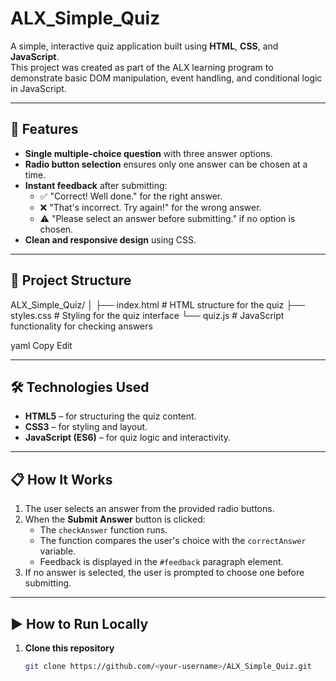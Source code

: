 # ALX_Simple_Quiz

A simple, interactive quiz application built using **HTML**, **CSS**, and **JavaScript**.  
This project was created as part of the ALX learning program to demonstrate basic DOM manipulation, event handling, and conditional logic in JavaScript.

---

## 🚀 Features

- **Single multiple-choice question** with three answer options.
- **Radio button selection** ensures only one answer can be chosen at a time.
- **Instant feedback** after submitting:
  - ✅ "Correct! Well done." for the right answer.
  - ❌ "That's incorrect. Try again!" for the wrong answer.
  - ⚠ "Please select an answer before submitting." if no option is chosen.
- **Clean and responsive design** using CSS.

---

## 📂 Project Structure

ALX_Simple_Quiz/
│
├── index.html # HTML structure for the quiz
├── styles.css # Styling for the quiz interface
└── quiz.js # JavaScript functionality for checking answers

yaml
Copy
Edit

---

## 🛠 Technologies Used

- **HTML5** – for structuring the quiz content.
- **CSS3** – for styling and layout.
- **JavaScript (ES6)** – for quiz logic and interactivity.

---

## 📋 How It Works

1. The user selects an answer from the provided radio buttons.
2. When the **Submit Answer** button is clicked:
   - The `checkAnswer` function runs.
   - The function compares the user's choice with the `correctAnswer` variable.
   - Feedback is displayed in the `#feedback` paragraph element.
3. If no answer is selected, the user is prompted to choose one before submitting.

---

## ▶️ How to Run Locally

1. **Clone this repository**
   ```bash
   git clone https://github.com/<your-username>/ALX_Simple_Quiz.git